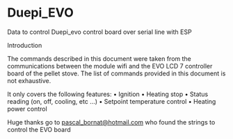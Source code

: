 # Duepi_EVO
Data to control Duepi_evo control board over serial line with ESP 

Introduction


The commands described in this document were taken from the communications between the module
wifi and the EVO LCD 7 controller board of the pellet stove. The list of commands provided in this
document is not exhaustive.

It only covers the following features:
• Ignition
• Heating stop
• Status reading (on, off, cooling, etc ...)
• Setpoint temperature control
• Heating power control

Huge thanks go to pascal_bornat@hotmail.com
who found the strings to control the EVO board
